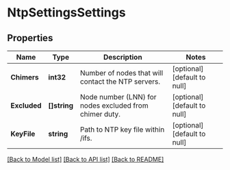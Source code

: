 # NtpSettingsSettings

## Properties
Name | Type | Description | Notes
------------ | ------------- | ------------- | -------------
**Chimers** | **int32** | Number of nodes that will contact the NTP servers. | [optional] [default to null]
**Excluded** | **[]string** | Node number (LNN) for nodes excluded from chimer duty. | [optional] [default to null]
**KeyFile** | **string** | Path to NTP key file within /ifs. | [optional] [default to null]

[[Back to Model list]](../README.md#documentation-for-models) [[Back to API list]](../README.md#documentation-for-api-endpoints) [[Back to README]](../README.md)


